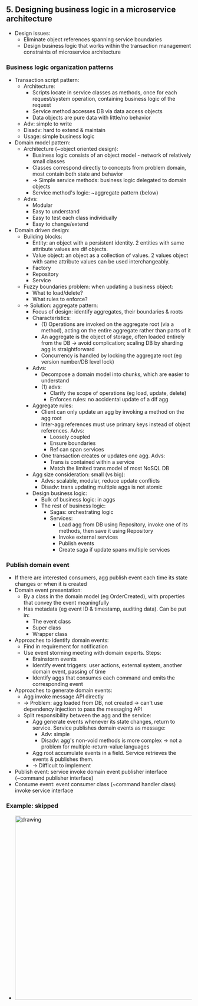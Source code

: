 ## 5. Designing business logic in a microservice architecture
- Design issues:
  - Eliminate object references spanning service boundaries
  - Design business logic that works within the transaction management constraints of microservice architecture
### Business logic organization patterns
- Transaction script pattern:
  - Architecture:
    - Scripts locate in service classes as methods, once for each request/system operation, containing business logic of the request
    - Service method accesses DB via data access objects
    - Data objects are pure data with little/no behavior
  - Adv: simple to write
  - Disadv: hard to extend & maintain
  - Usage: simple business logic
- Domain model pattern:
  - Architecture (~object oriented design):
    - Business logic consists of an object model - network of relatively small classes
    - Classes correspond directly to concepts from problem domain, most contain both state and behavior
    - -> Simple service methods: business logic delegated to domain objects
    - Service method's logic: ~aggregate pattern (below)
  - Advs:
    - Modular
    - Easy to understand
    - Easy to test each class individually
    - Easy to change/extend
- Domain driven design:
  - Building blocks:
    - Entity: an object with a persistent identity. 2 entities with same attribute values are dif objects.
    - Value object: an object as a collection of values. 2 values object with same attribute values can be used interchangeably.
    - Factory
    - Repository
    - Service
  - Fuzzy boundaries problem: when updating a business object:
    - What to load/delete?
    - What rules to enforce?
  - -> Solution: aggregate pattern:
    - Focus of design: identify aggregates, their boundaries & roots
    - Characteristics:
      - (1) Operations are invoked on the aggregate root (via a method), acting on the entire aggregate rather than parts of it
      - An aggregate is the object of storage, often loaded entirely from the DB -> avoid complication; scaling DB by sharding agg is straightforward
      - Concurrency is handled by locking the aggregate root (eg version number/DB level lock)
    - Advs:
      - Decompose a domain model into chunks, which are easier to understand
      - (1) advs:
        - Clarify the scope of operations (eg load, update, delete)
        - Enforces rules: no accidental update of a dif agg
    - Aggregate rules:
      - Client can only update an agg by invoking a method on the agg root
      - Inter-agg references must use primary keys instead of object references. Advs:
        - Loosely coupled
        - Ensure boundaries
        - Ref can span services
      - One transaction creates or updates one agg. Advs:
        - Trans is contained within a service
        - Match the limited trans model of most NoSQL DB
    - Agg size consideration: small (vs big):
      - Advs: scalable, modular, reduce update conflicts
      - Disadv: trans updating multiple aggs is not atomic
    - Design business logic:
      - Bulk of business logic: in aggs
      - The rest of business logic:
        - Sagas: orchestrating logic
        - Services:
          - Load agg from DB using Repository, invoke one of its methods, then save it using Repository
          - Invoke external services
          - Publish events
          - Create saga if update spans multiple services
### Publish domain event
- If there are interested consumers, agg publish event each time its state changes or when it is created
- Domain event presentation:
  - By a class in the domain model (eg OrderCreated), with properties that convey the event meaningfully
  - Has metadata (eg event ID & timestamp, auditing data). Can be put in:
    - The event class
    - Super class
    - Wrapper class
- Approaches to identify domain events:
  - Find in requirement for notification
  - Use event storming meeting with domain experts. Steps:
    - Brainstorm events
    - Identify event triggers: user actions, external system, another domain event, passing of time
    - Identify aggs that consumes each command and emits the corresponding event
- Approaches to generate domain events:
  - Agg invoke message API directly
  - -> Problem: agg loaded from DB, not created -> can't use dependency injection to pass the messaging API
  - Split responsibility between the agg and the service:
    - Agg generate events whenever its state changes, return to service. Service publishes domain events as message:
      - Adv: simple
      - Disadv: agg's non-void methods is more complex -> not a problem for multiple-return-value languages
    - Agg root accumulate events in a field. Service retrieves the events & publishes them.
    - -> Difficult to implement
- Publish event: service invoke domain event publisher interface (~command publisher interface)
- Consume event: event consumer class (~command handler class) invoke service interface
### Example: skipped
- <img src="./resources/5.12.png" alt="drawing" width="500"/>
